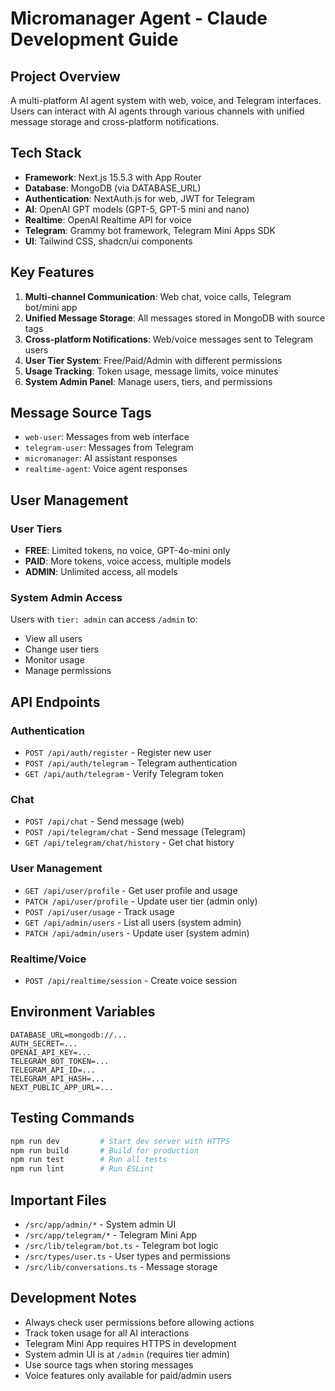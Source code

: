 # Micromanager Agent - Claude Development Guide

## Project Overview

A multi-platform AI agent system with web, voice, and Telegram interfaces. Users can interact with AI agents through various channels with unified message storage and cross-platform notifications.

## Tech Stack

- **Framework**: Next.js 15.5.3 with App Router
- **Database**: MongoDB (via DATABASE_URL)
- **Authentication**: NextAuth.js for web, JWT for Telegram
- **AI**: OpenAI GPT models (GPT-5, GPT-5 mini and nano)
- **Realtime**: OpenAI Realtime API for voice
- **Telegram**: Grammy bot framework, Telegram Mini Apps SDK
- **UI**: Tailwind CSS, shadcn/ui components

## Key Features

1. **Multi-channel Communication**: Web chat, voice calls, Telegram bot/mini app
2. **Unified Message Storage**: All messages stored in MongoDB with source tags
3. **Cross-platform Notifications**: Web/voice messages sent to Telegram users
4. **User Tier System**: Free/Paid/Admin with different permissions
5. **Usage Tracking**: Token usage, message limits, voice minutes
6. **System Admin Panel**: Manage users, tiers, and permissions

## Message Source Tags

- `web-user`: Messages from web interface
- `telegram-user`: Messages from Telegram
- `micromanager`: AI assistant responses
- `realtime-agent`: Voice agent responses

## User Management

### User Tiers

- **FREE**: Limited tokens, no voice, GPT-4o-mini only
- **PAID**: More tokens, voice access, multiple models
- **ADMIN**: Unlimited access, all models

### System Admin Access

Users with `tier: admin` can access `/admin` to:

- View all users
- Change user tiers
- Monitor usage
- Manage permissions

## API Endpoints

### Authentication

- `POST /api/auth/register` - Register new user
- `POST /api/auth/telegram` - Telegram authentication
- `GET /api/auth/telegram` - Verify Telegram token

### Chat

- `POST /api/chat` - Send message (web)
- `POST /api/telegram/chat` - Send message (Telegram)
- `GET /api/telegram/chat/history` - Get chat history

### User Management

- `GET /api/user/profile` - Get user profile and usage
- `PATCH /api/user/profile` - Update user tier (admin only)
- `POST /api/user/usage` - Track usage
- `GET /api/admin/users` - List all users (system admin)
- `PATCH /api/admin/users` - Update user (system admin)

### Realtime/Voice

- `POST /api/realtime/session` - Create voice session

## Environment Variables

```
DATABASE_URL=mongodb://...
AUTH_SECRET=...
OPENAI_API_KEY=...
TELEGRAM_BOT_TOKEN=...
TELEGRAM_API_ID=...
TELEGRAM_API_HASH=...
NEXT_PUBLIC_APP_URL=...
```

## Testing Commands

```bash
npm run dev         # Start dev server with HTTPS
npm run build       # Build for production
npm run test        # Run all tests
npm run lint        # Run ESLint
```

## Important Files

- `/src/app/admin/*` - System admin UI
- `/src/app/telegram/*` - Telegram Mini App
- `/src/lib/telegram/bot.ts` - Telegram bot logic
- `/src/types/user.ts` - User types and permissions
- `/src/lib/conversations.ts` - Message storage

## Development Notes

- Always check user permissions before allowing actions
- Track token usage for all AI interactions
- Telegram Mini App requires HTTPS in development
- System admin UI is at `/admin` (requires tier admin)
- Use source tags when storing messages
- Voice features only available for paid/admin users
